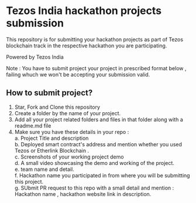 # Tezos India hackathon projects submission
This repository is for submitting your hackathon projects as part of Tezos blockchain track in the respective hackathon you are participating. 

Powered by Tezos India

Note : You have to submit project your project in prescribed format below , failing whuch we won't be accepting your submission valid.

## How to submit project?
1. Star, Fork and Clone this repository
2. Create a folder by the name of your project.
3. Add all your project related folders and files in that folder along with a readme.md file
4. Make sure you have these details in your repo :  
     a. Project Title and description  
     b. Deployed smart contract's address and mention whether you used Tezos or Etherlink Blockchain .  
     c. Screenshots of your working project demo  
     d. A small video showcasing the demo and working of the project.  
     e. team name and detail.  
     f. Hackathon name you participated in from where you will be submitting this project.  
     g. SUbmit PR request to this repo with a small detail and mention : Hackathon name , hackathon website link in description.  
    
